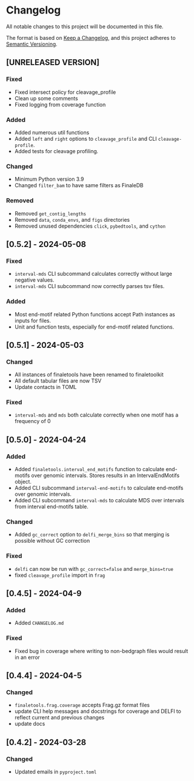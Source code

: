 # Changelog

All notable changes to this project will be documented in this file.

The format is based on [Keep a Changelog](https://keepachangelog.com/en/1.1.0/),
and this project adheres to [Semantic Versioning](https://semver.org/spec/v2.0.0.html).

## [UNRELEASED VERSION]

### Fixed
- Fixed intersect policy for cleavage_profile
- Clean up some comments
- Fixed logging from coverage function

### Added
- Added numerous util functions
- Added `left` and `right` options to `cleavage_profile` and CLI
`cleavage-profile`.
- Added tests for cleavage profiling.

### Changed
- Minimum Python version 3.9
- Changed `filter_bam` to have same filters as FinaleDB

### Removed
- Removed `get_contig_lengths`
- Removed `data`, `conda_envs`, and `figs` directories
- Removed unused dependencies `click`, `pybedtools`, and `cython`


## [0.5.2] - 2024-05-08

### Fixed
- `interval-mds` CLI subcommand calculates correctly without large negative values.
- `interval-mds` CLI subcommand now correctly parses tsv files.

### Added
- Most end-motif related Python functions accept Path instances as inputs for files.
- Unit and function tests, especially for end-motif related functions.


## [0.5.1] - 2024-05-03

### Changed
- All instances of finaletools have been renamed to finaletoolkit
- All default tabular files are now TSV
- Update contacts in TOML

### Fixed
- `interval-mds` and `mds` both calculate correctly when one motif has a frequency of 0

## [0.5.0] - 2024-04-24

### Added
- Added `finaletools.interval_end_motifs` function to calculate end-motifs
over genomic intervals. Stores results in an IntervalEndMotifs object.
- Added CLI subcommand `interval-end-motifs` to calculate end-motifs over
genomic intervals.
- Added CLI subcommand `interval-mds` to calculate MDS over intervals from
interval end-motifs table.

### Changed
- Added `gc_correct` option to `delfi_merge_bins` so that merging is possible
without GC correction

### Fixed
- `delfi` can now be run with `gc_correct=false` and `merge_bins=true`
- fixed `cleavage_profile` import in `frag`

## [0.4.5] - 2024-04-9

### Added
- Added `CHANGELOG.md`

### Fixed
- Fixed bug in coverage where  writing to non-bedgraph files would result in an
error

## [0.4.4] - 2024-04-5

### Changed
- `finaletools.frag.coverage` accepts Frag.gz format files
- update CLI help messages and docstrings for coverage and DELFI to reflect
current and previous changes
- update docs

## [0.4.2] - 2024-03-28

### Changed
- Updated emails in `pyproject.toml`
